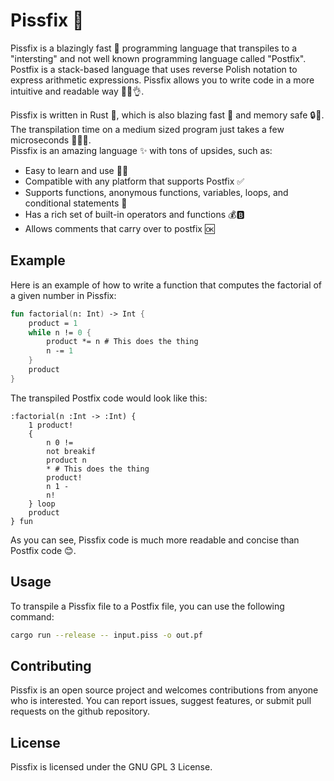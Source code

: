 # Pissfix 🚀

Pissfix is a blazingly fast 🚀 programming language that transpiles to a "intersting" and not well known programming language called "Postfix".
Postfix is a stack-based language that uses reverse Polish notation to express arithmetic expressions.
Pissfix allows you to write code in a more intuitive and readable way 💁‍♀️👌.

Pissfix is written in Rust 🦀, which is also blazing fast 🚀 and memory safe 🔒💾. \
The transpilation time on a medium sized program just takes a few microseconds 🚀🚀😱. \
Pissfix is an amazing language ✨ with tons of upsides, such as:

- Easy to learn and use 🧾🔠
- Compatible with any platform that supports Postfix ✅
- Supports functions, anonymous functions, variables, loops, and conditional statements 💭
- Has a rich set of built-in operators and functions 💰🅱
- Allows comments that carry over to postfix 🆗

## Example

Here is an example of how to write a function that computes the factorial of a given number in Pissfix:

```fs
fun factorial(n: Int) -> Int {
    product = 1
    while n != 0 {
        product *= n # This does the thing
        n -= 1
    }
    product
}
```

The transpiled Postfix code would look like this:

```
:factorial(n :Int -> :Int) {
    1 product!
    {
        n 0 !=
        not breakif
        product n
        * # This does the thing
        product!
        n 1 -
        n!
    } loop
    product
} fun
```

As you can see, Pissfix code is much more readable and concise than Postfix code 😊.

## Usage

To transpile a Pissfix file to a Postfix file, you can use the following command:

```bash
cargo run --release -- input.piss -o out.pf
```

## Contributing

Pissfix is an open source project and welcomes contributions from anyone who is interested. You can report issues, suggest features, or submit pull requests on the github repository.

## License

Pissfix is licensed under the GNU GPL 3 License.
